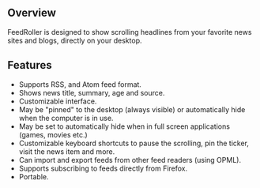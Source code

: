 ## Overview

FeedRoller is designed to show scrolling headlines from your favorite news
sites and blogs, directly on your desktop.

## Features
	
* Supports RSS, and Atom feed format.
* Shows news title, summary, age and source.
* Customizable interface.
* May be "pinned" to the desktop (always visible) or automatically hide
  when the computer is in use.
* May be set to automatically hide when in full screen applications
  (games, movies etc.)
* Customizable keyboard shortcuts to pause the scrolling, pin the ticker,
  visit the news item and more.
* Can import and export feeds from other feed readers (using OPML).
* Supports subscribing to feeds directly from Firefox.
* Portable.

